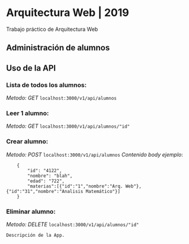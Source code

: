 # Arquitectura Web | 2019

Trabajo práctico de Arquitectura Web

## Administración de alumnos

## Uso de la API
### Lista de todos los alumnos:
*Metodo: GET*
```localhost:3000/v1/api/alumnos```

### Leer 1 alumno:
*Metodo: GET*
```localhost:3000/v1/api/alumnos/"id"```

### Crear alumno:
*Metodo: POST*
```localhost:3000/v1/api/alumnos```
*Contenido body ejemplo*:
```
	{
	    "id": "4122",
	    "nombre": "blah",
	    "edad": "722",
    	"materias":[{"id":"1","nombre":"Arq. Web"},{"id":"31","nombre":"Analisis Matemático"}]
	}
```
### Eliminar alumno:
*Metodo: DELETE*
```localhost:3000/v1/api/alumnos/"id"```

```
Descripción de la App.

```
